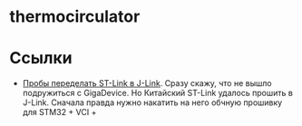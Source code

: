 # thermocirculator

# Ссылки
+ [Пробы переделать ST-Link в J-Link](https://count-zero.ru/2022/debugger/#2). Сразу скажу, что не вышло подружиться с GigaDevice. Но Китайский ST-Link удалось прошить в J-Link. Сначала правда нужно накатить на него обчную прошивку для STM32 + VCI +